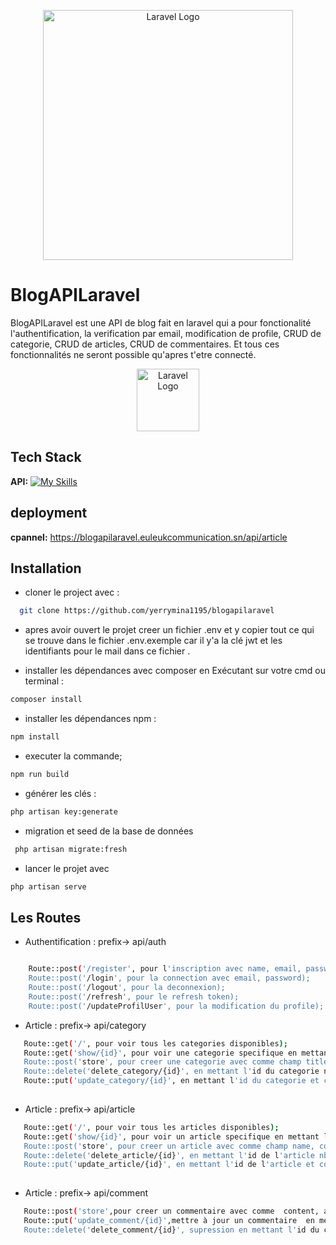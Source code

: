 <p align="center"><a href="https://laravel.com" target="_blank"><img src="https://raw.githubusercontent.com/laravel/art/master/logo-lockup/5%20SVG/2%20CMYK/1%20Full%20Color/laravel-logolockup-cmyk-red.svg" width="400" alt="Laravel Logo"></a></p>

# BlogAPILaravel

BlogAPILaravel est une API de blog fait en laravel qui a pour fonctionalité l'authentification, la verification par email, modification de profile, CRUD de categorie, CRUD de articles, CRUD de commentaires. Et tous ces fonctionnalités ne seront possible qu'apres t'etre connecté.



<p align="center"><a href="#" target="_blank"><img src="https://volkeno.com/images/logo.svg" width="100" alt="Laravel Logo"/></a></p>



## Tech Stack

**API:**  [![My Skills](https://skillicons.dev/icons?i=laravel&&theme=light)](https://skillicons.dev)


## deployment
**cpannel:**  https://blogapilaravel.euleukcommunication.sn/api/article


## Installation

- cloner le project avec :

```bash
  git clone https://github.com/yerrymina1195/blogapilaravel
```
- apres avoir ouvert le projet creer un fichier .env et y copier tout ce qui se trouve dans le fichier .env.exemple car il y'a la clé jwt et les identifiants pour le mail dans ce fichier  .

- installer les dépendances avec composer en Exécutant sur votre cmd ou terminal : 
```bash
composer install
```
- installer les dépendances npm :
```bash
npm install
```
- executer la commande;
```bash
npm run build
```
- générer les clés :
```bash
php artisan key:generate
```
- migration et seed de la base de données
```bash
 php artisan migrate:fresh
```
- lancer le projet avec
```bash
php artisan serve 
```
## Les Routes 
- Authentification : prefix-> api/auth
```bash

    Route::post('/register', pour l'inscription avec name, email, password, password_confirmation);
    Route::post('/login', pour la connection avec email, password);
    Route::post('/logout', pour la deconnexion);
    Route::post('/refresh', pour le refresh token);  
    Route::post('/updateProfilUser', pour la modification du profile);     
```

- Article : prefix-> api/category
```bash
   Route::get('/', pour voir tous les categories disponibles);
   Route::get('show/{id}', pour voir une categorie specifique en mettant l'id du categorie comme parametre);
   Route::post('store', pour creer une categorie avec comme champ title nb: auth necessaire );
   Route::delete('delete_category/{id}', en mettant l'id du categorie nb: auth necessaire );
   Route::put('update_category/{id}', en mettant l'id du categorie et comme champ title nb: auth necessaire   );
       
```

- Article : prefix-> api/article
```bash
   Route::get('/', pour voir tous les articles disponibles);
   Route::get('show/{id}', pour voir un article specifique en mettant l'id du article comme parametre);
   Route::post('store', pour creer un article avec comme champ name, content, category_Id, image(nullabe) nb: auth necessaire );
   Route::delete('delete_article/{id}', en mettant l'id de l'article nb: auth necessaire );
   Route::put('update_article/{id}', en mettant l'id de l'article et comme champ name, content, category_Id, image(nullabe) nb: auth necessaire   );
       
```

- Article : prefix-> api/comment
```bash
   Route::post('store',pour creer un commentaire avec comme  content, article_Id,  nb: auth necessaire );
   Route::put('update_comment/{id}',mettre à jour un commentaire  en mettant l'id du commentaire nb: auth necessaire);
   Route::delete('delete_comment/{id}', supression en mettant l'id du commentaire  nb: auth necessaire );

```

